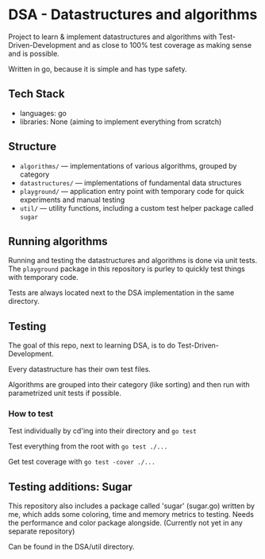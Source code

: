 # DSA - Datastructures and algorithms

Project to learn & implement datastructures and algorithms with Test-Driven-Development and as close to 100% test coverage as making sense and is possible.

Written in go, because it is simple and has type safety.

## Tech Stack

- languages: go
- libraries: None (aiming to implement everything from scratch)

## Structure

- `algorithms/` — implementations of various algorithms, grouped by category  
- `datastructures/` — implementations of fundamental data structures  
- `playground/` — application entry point with temporary code for quick experiments and manual testing  
- `util/` — utility functions, including a custom test helper package called `sugar`

## Running algorithms

Running and testing the datastructures and algorithms is done via unit tests.
The `playground` package in this repository is purley to quickly test things with temporary code.

Tests are always located next to the DSA implementation in the same directory.

## Testing

The goal of this repo, next to learning DSA, is to do Test-Driven-Development.

Every datastructure has their own test files.

Algorithms are grouped into their category (like sorting) and then run with parametrized unit tests if possible.

### How to test

Test individually by cd'ing into their directory and `go test`

Test everything from the root with `go test ./...`

Get test coverage with `go test -cover ./...`

## Testing additions: Sugar

This repository also includes a package called 'sugar' (sugar.go) written by me, which adds some coloring, time and memory metrics to testing.
Needs the performance and color package alongside. (Currently not yet in any separate repository)

Can be found in the DSA/util directory.
